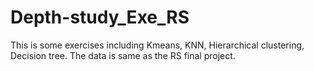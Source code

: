 # Depth-study_Exe_RS
This is some exercises including Kmeans, KNN, Hierarchical clustering, Decision tree. The data is same as the RS final project. 
